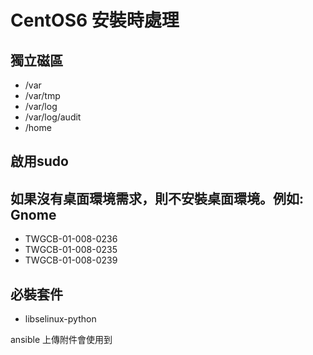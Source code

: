 # CentOS6 安裝時處理

## 獨立磁區

* /var
* /var/tmp
* /var/log
* /var/log/audit
* /home

## 啟用sudo

## 如果沒有桌面環境需求，則不安裝桌面環境。例如: Gnome

* TWGCB-01-008-0236
* TWGCB-01-008-0235
* TWGCB-01-008-0239

## 必裝套件

* libselinux-python

ansible 上傳附件會使用到